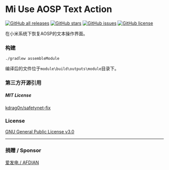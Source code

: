 # Mi Use AOSP Text Action

<a href="https://github.com/YifePlayte/Mi-Use-AOSP-Text-Action/releases"><img alt="GitHub all releases" src="https://img.shields.io/github/downloads/YifePlayte/Mi-Use-AOSP-Text-Action/mi-use-aosp-text-action.zip?label=Downloads"></a> <a href="https://github.com/YifePlayte/Mi-Use-AOSP-Text-Action/stargazers"><img alt="GitHub stars" src="https://img.shields.io/github/stars/YifePlayte/Mi-Use-AOSP-Text-Action?style=flat"></a> <a href="https://github.com/YifePlayte/Mi-Use-AOSP-Text-Action/issues"><img alt="GitHub issues" src="https://img.shields.io/github/issues/YifePlayte/Mi-Use-AOSP-Text-Action"></a> <a href="https://github.com/YifePlayte/Mi-Use-AOSP-Text-Action/blob/main/LICENSE"><img alt="GitHub license" src="https://img.shields.io/github/license/YifePlayte/Mi-Use-AOSP-Text-Action"></a>

在小米系统下恢复AOSP的文本操作界面。

### 构建

```shell
./gradlew assembleModule
```

编译后的文件位于`module\build\outputs\module`目录下。

### 第三方开源引用

##### MIT License

[kdrag0n/safetynet-fix](https://github.com/kdrag0n/safetynet-fix)

### License

[GNU General Public License v3.0](https://github.com/YifePlayte/Mi-Use-AOSP-Text-Action/blob/main/LICENSE)

---

### 捐赠 / Sponsor

[爱发电 / AFDIAN](https://afdian.com/a/YifePlayte)
